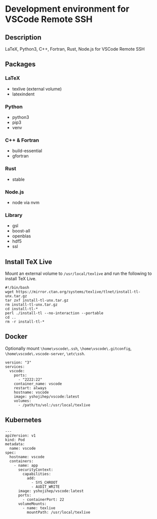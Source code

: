 # Development environment for VSCode Remote SSH
## Description
LaTeX, Python3, C++, Fortran, Rust, Node.js for VSCode Remote SSH

## Packages

### LaTeX
* texlive (external volume)
* latexindent

### Python
* python3
* pip3
* venv

### C++ & Fortran
* build-essential
* gfortran

### Rust
* stable

### Node.js
* node via nvm

### Library
* gsl
* boost-all
* openblas
* hdf5
* ssl

## Install TeX Live
Mount an external volume to `/usr/local/texlive` and run the following to install TeX Live.
```
#!/bin/bash
wget https://mirror.ctan.org/systems/texlive/tlnet/install-tl-unx.tar.gz
tar zxf install-tl-unx.tar.gz
rm install-tl-unx.tar.gz
cd install-tl-*
perl ./install-tl --no-interaction --portable
cd ..
rm -r install-tl-*
```

## Docker
Optionally mount `\home\vscode\.ssh`,  `\home\vscode\.gitconfig`, `\home\vscode\.vscode-server`,   `\etc\ssh`.
```
version: "3"
services:
  vscode:
    ports:
      - "2222:22"
    container_name: vscode
    restart: always
    hostname: vscode
    image: yshojihep/vscode:latest
    volumes:
      - /path/to/vol:/usr/local/texlive
```

## Kubernetes
```
---
apiVersion: v1
kind: Pod
metadata:
  name: vscode
spec:
  hostname: vscode
  containers:
    - name: app
      securityContext:
        capabilities:
          add:
            - SYS_CHROOT
            - AUDIT_WRITE
      image: yshojihep/vscode:latest
      ports:
        - containerPort: 22
      volumeMounts:
        - name: texlive
          mountPath: /usr/local/texlive
```